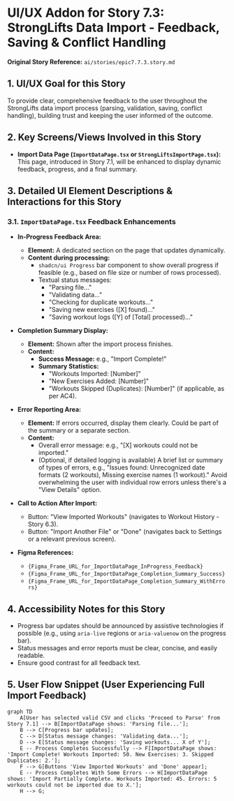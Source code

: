 # UI/UX Addon for Story 7.3: StrongLifts Data Import - Feedback, Saving & Conflict Handling

**Original Story Reference:** `ai/stories/epic7.7.3.story.md`

## 1. UI/UX Goal for this Story

To provide clear, comprehensive feedback to the user throughout the StrongLifts data import process (parsing, validation, saving, conflict handling), building trust and keeping the user informed of the outcome.

## 2. Key Screens/Views Involved in this Story

- **Import Data Page (`ImportDataPage.tsx` or `StrongLiftsImportPage.tsx`):** This page, introduced in Story 7.1, will be enhanced to display dynamic feedback, progress, and a final summary.

## 3. Detailed UI Element Descriptions & Interactions for this Story

### 3.1. `ImportDataPage.tsx` Feedback Enhancements

- **In-Progress Feedback Area:**
  - **Element:** A dedicated section on the page that updates dynamically.
  - **Content during processing:**
    - `shadcn/ui Progress` bar component to show overall progress if feasible (e.g., based on file size or number of rows processed).
    - Textual status messages:
      - "Parsing file..."
      - "Validating data..."
      - "Checking for duplicate workouts..."
      - "Saving new exercises ([X] found)..."
      - "Saving workout logs ([Y] of [Total] processed)..."
- **Completion Summary Display:**
  - **Element:** Shown after the import process finishes.
  - **Content:**
    - **Success Message:** e.g., "Import Complete!"
    - **Summary Statistics:**
      - "Workouts Imported: [Number]"
      - "New Exercises Added: [Number]"
      - "Workouts Skipped (Duplicates): [Number]" (if applicable, as per AC4).
- **Error Reporting Area:**
  - **Element:** If errors occurred, display them clearly. Could be part of the summary or a separate section.
  - **Content:**
    - Overall error message: e.g., "[X] workouts could not be imported."
    - (Optional, if detailed logging is available) A brief list or summary of types of errors, e.g., "Issues found: Unrecognized date formats (2 workouts), Missing exercise names (1 workout)." Avoid overwhelming the user with individual row errors unless there's a "View Details" option.
- **Call to Action After Import:**

  - Button: "View Imported Workouts" (navigates to Workout History - Story 6.3).
  - Button: "Import Another File" or "Done" (navigates back to Settings or a relevant previous screen).

- **Figma References:**
  - `{Figma_Frame_URL_for_ImportDataPage_InProgress_Feedback}`
  - `{Figma_Frame_URL_for_ImportDataPage_Completion_Summary_Success}`
  - `{Figma_Frame_URL_for_ImportDataPage_Completion_Summary_WithErrors}`

## 4. Accessibility Notes for this Story

- Progress bar updates should be announced by assistive technologies if possible (e.g., using `aria-live` regions or `aria-valuenow` on the progress bar).
- Status messages and error reports must be clear, concise, and easily readable.
- Ensure good contrast for all feedback text.

## 5. User Flow Snippet (User Experiencing Full Import Feedback)

```mermaid
graph TD
    A[User has selected valid CSV and clicks 'Proceed to Parse' from Story 7.1] --> B[ImportDataPage shows: 'Parsing file...'];
    B --> C[Progress bar updates];
    C --> D[Status message changes: 'Validating data...'];
    D --> E[Status message changes: 'Saving workouts... X of Y'];
    E -- Process Completes Successfully --> F[ImportDataPage shows: 'Import Complete! Workouts Imported: 50. New Exercises: 3. Skipped Duplicates: 2.'];
    F --> G[Buttons 'View Imported Workouts' and 'Done' appear];
    E -- Process Completes With Some Errors --> H[ImportDataPage shows: 'Import Partially Complete. Workouts Imported: 45. Errors: 5 workouts could not be imported due to X.'];
    H --> G;
```
